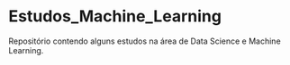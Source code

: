 # Estudos_Machine_Learning
Repositório contendo alguns estudos na área de Data Science e Machine Learning.

